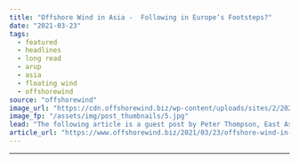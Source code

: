 ```yaml
---
title: "Offshore Wind in Asia -  Following in Europe’s Footsteps?"
date: "2021-03-23"
tags: 
  - featured
  - headlines
  - long read
  - arup
  - asia
  - floating wind
  - offshorewind
source: "offshorewind"
image_url: "https://cdn.offshorewind.biz/wp-content/uploads/sites/2/2021/03/23085003/Robin-Rigg-Wind-Farm_c-Arup.jpg"
image_fp: "/assets/img/post_thumbnails/5.jpg"
lead: "The following article is a guest post by Peter Thompson, East Asia Energy Leader"
article_url: "https://www.offshorewind.biz/2021/03/23/offshore-wind-in-asia-following-in-europes-footsteps/"
---
```


---
